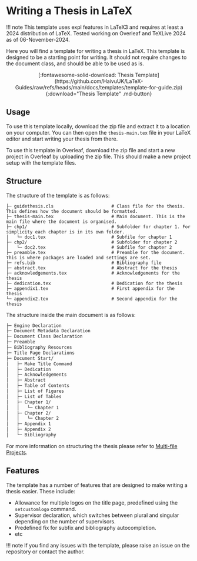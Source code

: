 # Writing a Thesis in LaTeX

!!! note
    This template uses expl features in LaTeX3 and requires at least a 2024 distribution of LaTeX. Tested working on
    Overleaf and TeXLive 2024 as of 06-November-2024.

Here you will find a template for writing a thesis in LaTeX. This template is designed to be a starting point for
writing. It should not require changes to the document class, and should be able to be used as is.

<center>
[:fontawesome-solid-download: Thesis Template](https://github.com/HaivuUK/LaTeX-Guides/raw/refs/heads/main/docs/templates/template-for-guide.zip){:download="Thesis Template" .md-button}
</center>

## Usage

To use this template locally, download the zip file and extract it to a location on your computer. You can then open the
`thesis-main.tex` file in your LaTeX editor and start writing your thesis from there.

To use this template in Overleaf, download the zip file and start a new project in Overleaf by uploading the zip file.
This should make a new project setup with the template files.

## Structure

The structure of the template is as follows:

```tree
├─ guidethesis.cls                      # Class file for the thesis. This defines how the document should be formatted.
├─ thesis-main.tex                      # Main document. This is the main file where the document is organised.
├─ chp1/                                # Subfolder for chapter 1. For simplicity each chapter is in its own folder.
│   └─ doc1.tex                         # Subfile for chapter 1
├─ chp2/                                # Subfolder for chapter 2
│   └─ doc2.tex                         # Subfile for chapter 2
├─ preamble.tex                         # Preamble for the document. This is where packages are loaded and settings are set.
├─ refs.bib                             # Bibliography file
├─ abstract.tex                         # Abstract for the thesis
├─ acknowledgements.tex                 # Acknowledgements for the thesis
├─ dedication.tex                       # Dedication for the thesis
├─ appendix1.tex                        # First appendix for the thesis
└─ appendix2.tex                        # Second appendix for the thesis
```

The structure inside the main document is as follows:

```latex
├─ Engine Declaration
├─ Document Metadata Declaration
├─ Document Class Declaration
├─ Preamble
├─ Bibliography Resources
├─ Title Page Declarations
├─ Document Start/
│   ├─ Make Title Command
│   ├─ Dedication
│   ├─ Acknowledgements
│   ├─ Abstract
│   ├─ Table of Contents
│   ├─ List of Figures
│   ├─ List of Tables
│   ├─ Chapter 1/
│   │   └─ Chapter 1
│   ├─ Chapter 2/
│   │   └─ Chapter 2
│   ├─ Appendix 1
│   ├─ Appendix 2
│   └─ Bibliography
```



For more information on structuring the thesis please refer to [Multi-file Projects](multifile-docs.md).

## Features

The template has a number of features that are designed to make writing a thesis easier. These include:

- Allowance for multiple logos on the title page, predefined using the `setcustomlogo` command.
- Supervisor declaration, which switches between plural and singular depending on the number of supervisors.
- Predefined fix for subfix and bibliography autocompletion.
- etc

!!! note
    If you find any issues with the template, please raise an issue on the repository or contact the author.
